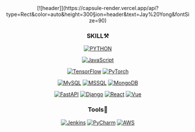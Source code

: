 
<div align='center'>
  [![header]](https://capsule-render.vercel.app/api?type=Rect&color=auto&height=300&section=header&text=Jay%20Yong&fontSize=90)

  ### SKILL⚒
  [![PYTHON](https://img.shields.io/badge/python-3776AB?&logo=PYTHON&logoColor=white)](https://www.python.org/) 

  [![JavaScript](https://img.shields.io/badge/JavaScript-F7DF1E?&logo=JavaScript&logoColor=white)](https://www.javascript.com/)

  [![TensorFlow](https://img.shields.io/badge/TensorFlow-FF6F00?&logo=tensorflow&logoColor=white)](https://www.tensorflow.org/) [![PyTorch](https://img.shields.io/badge/PyTorch-EE4C2C?&logo=PyTorch&logoColor=white)](https://pytorch.org/)

  [![MySQL](https://img.shields.io/badge/MySql-4479A1?style=flat-square&logo=MySql&logoColor=white)](https://www.mysql.com/) [![MSSQL](https://img.shields.io/badge/MSSQL-CC2927?style=flat-square&logo=Microsoft%20SQL%20Server&logoColor=white)](https://www.microsoft.com/en-us/sql-server/sql-server-downloads) [![MongoDB](https://img.shields.io/badge/MongoDB-47A248?style=flat-square&logo=MongoDB&logoColor=white)](https://www.mongodb.com/)

  [![FastAPI](https://img.shields.io/badge/FastApi-009688?&logo=fastapi&logoColor=white)](https://fastapi.tiangolo.com/)  [![Django](https://img.shields.io/badge/Django-092E20?&logo=django&logoColor=white)](https://docs.djangoproject.com/) [![React](https://img.shields.io/badge/React-61DAFB?&logo=react&logoColor=white)](https://reactjs.org/) [![Vue](https://img.shields.io/badge/Vue-4FC08D?&logo=Vue.js&logoColor=white)](https://vuejs.org/v2/guide/index.html)


  ### Tools🔧
  [![Jenkins](https://img.shields.io/badge/Jenkins-D24939?&logo=Jenkins&logoColor=white)](https://www.jenkins.io/) [![PyCharm](https://img.shields.io/badge/Pycharm-000000?&logo=Pycharm&logoColor=white)](https://www.jetbrains.com/) [![AWS](https://img.shields.io/badge/AWS-232F3E?&logo=Amazon%20AWS&logoColor=white)](https://aws.amazon.com/)
</div>
